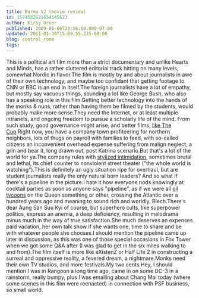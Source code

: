 ```yaml
---
title: Burma VJ (movie review)
id: 1574582621654145623
author: Kirby Urner
published: 2009-06-06T23:56:00.000-07:00
updated: 2011-01-30T15:09:55.235-08:00
blog: control_room
tags: 
---
```


[](http://www.flickr.com/photos/17157315@N00/3604903014/)This is a political art film more than a strict documentary and unlike Hearts and Minds, has a rather cluttered editorial track hitting on many levels, somewhat Nordic in flavor.The film is mostly by and about journalists in awe of their own technology, and maybe too confidant that getting footage to CNN or BBC is an end in itself.The foreign journalists have a lot of empathy, but mostly say vacuous things, sounding a lot like George Bush, who also has a speaking role in this film.Getting better technology into the hands of the monks & nuns, rather than having them be filmed by the students, would probably make more sense.They need the Internet, or at least multiple intranets, and ongoing freedom to pursue a scholarly life of the mind.  From such study, good governance might arise, and better films, [like The Cup](http://mybizmo.blogspot.com/2006/08/hp4e.html).Right now, you have a company town profiteering for northern neighbors, lots of thugs on payroll with families to feed, with so-called citizens an inconvenient overhead expense suffering from malign neglect, a grin and bear it, long drawn out, post Katrina scenario.But that's a lot of the world for ya.The company rules with [stylized intimidation](http://worldgame.blogspot.com/2011/01/beyond-rangoon-movie-review.html), sometimes brutal and lethal, its chief counter to nonviolent street theater ("the whole world is watching").This is definitely an ugly situation ripe for overhaul, but are student journalists really the only natural born leaders?   And so what if there's a pipeline in the picture.I hate it how everyone nods knowingly at cocktail parties as soon as anyone says "pipeline", as if we were all [oil tycoons](http://controlroom.blogspot.com/2008/05/animal-electricity.html) on the Queen something or other, crossing the Atlantic over a hundred years ago and meaning to sound rich and worldly.  Blech.There's dear Aung San Suu Kyi of course, but superhero cults, like superpower politics, express an anemia, a deep deficiency, resulting in melodrama minus much in the way of true satisfaction.She much deserves an expenses paid vacation, her own talk show if she wants one, time to share and be with whatever people she chooses.I should mention the pipeline came up later in discussion, as this was one of those special occasions in Fox Tower when we got some Q&A after (I was glad to get in the six miles walking to and from).The film itself is more like eXistenZ or Half Life 2 in constructing a surreal and oppressive reality, a fevered dream, a nightmare.Monks need their own TV studios, and more festivals.My two cents.Hey, I should mention I was in Rangoon a long time ago, came in on some DC-3 in a rainstorm, really bumpy, plus I was emailing about Chang Mai today (where some scenes in this film were reenacted) in connection with PSF business, so small world.